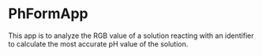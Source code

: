 # PhFormApp
This app is to analyze the RGB value of a solution reacting with an identifier to calculate the most accurate pH value of the solution.
